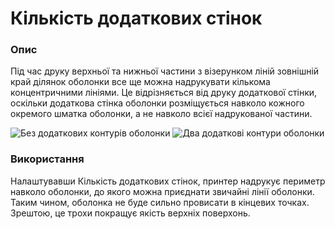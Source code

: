 Кількість додаткових стінок
====

### **Опис**

Під час друку верхньої та нижньої частини з візерунком ліній зовнішній край ділянок оболонки все ще можна надрукувати кількома концентричними лініями. Це відрізняється від друку додаткової стінки, оскільки додаткова стінка оболонки розміщується навколо кожного окремого шматка оболонки, а не навколо всієї надрукованої частини.

![Без додаткових контурів оболонки](../images/skin_outline_count_0.png)
![Два додаткові контури оболонки](../images/skin_outline_count_2.png)

### **Використання**

Налаштувавши Кількість додаткових стінок, принтер надрукує периметр навколо оболонки, до якого можна приєднати звичайні лінії оболонки. Таким чином, оболонка не буде сильно провисати в кінцевих точках. Зрештою, це трохи покращує якість верхніх поверхонь.
